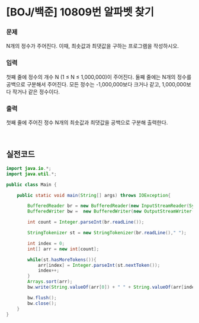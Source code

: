 # [BOJ/백준] 10809번 알파벳 찾기

### 문제

N개의 정수가 주어진다. 이때, 최솟값과 최댓값을 구하는 프로그램을 작성하시오.

### 입력

첫째 줄에 정수의 개수 N (1 ≤ N ≤ 1,000,000)이 주어진다. 둘째 줄에는 N개의 정수를 공백으로 구분해서 주어진다. 모든 정수는 -1,000,000보다 크거나 같고, 1,000,000보다 작거나 같은 정수이다.

### 출력

첫째 줄에 주어진 정수 N개의 최솟값과 최댓값을 공백으로 구분해 출력한다.

<br>

## 실전코드

```java
import java.io.*;
import java.util.*;

public class Main {

    public static void main(String[] args) throws IOException{

        BufferedReader br = new BufferedReader(new InputStreamReader(System.in));
        BufferedWriter bw =  new BufferedWriter(new OutputStreamWriter(System.out));

        int count = Integer.parseInt(br.readLine());

        StringTokenizer st = new StringTokenizer(br.readLine()," ");

        int index = 0;
        int[] arr = new int[count];

        while(st.hasMoreTokens()){
            arr[index] = Integer.parseInt(st.nextToken());
            index++;
        }
        Arrays.sort(arr);
        bw.write(String.valueOf(arr[0]) + " " + String.valueOf(arr[index-1]));

        bw.flush();
        bw.close();
    }
}
```
